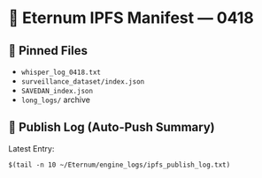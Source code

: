 # 📡 Eternum IPFS Manifest — 0418

## 🔐 Pinned Files
- `whisper_log_0418.txt`
- `surveillance_dataset/index.json`
- `SAVEDAN_index.json`
- `long_logs/` archive

## 🔁 Publish Log (Auto-Push Summary)
Latest Entry:
```txt
$(tail -n 10 ~/Eternum/engine_logs/ipfs_publish_log.txt)
